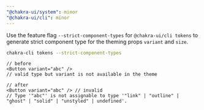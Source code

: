 ```yaml
---
"@chakra-ui/system": minor
"@chakra-ui/cli": minor
---
```


Use the feature flag `--strict-component-types` for `@chakra-ui/cli tokens` to
generate strict component type for the theming props `variant` and `size`.

```bash
chakra-cli tokens --strict-component-types
```

```tsx live=false
// before
<Button variant="abc" />
// valid type but variant is not available in the theme

// after
<Button variant="abc" /> // invalid
// Type '"abc"' is not assignable to type '"link" | "outline" | "ghost" | "solid" | "unstyled" | undefined'.
```
